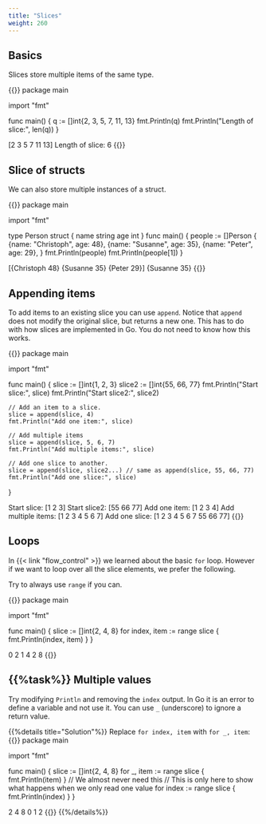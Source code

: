 ```yaml
---
title: "Slices"
weight: 260
---
```



## Basics

Slices store multiple items of the same type.

{{<go-playground>}}
package main

import "fmt"

func main() {
    q := []int{2, 3, 5, 7, 11, 13}
    fmt.Println(q)
    fmt.Println("Length of slice:", len(q))
}
<!--output-->
[2 3 5 7 11 13]
Length of slice: 6
{{</go-playground>}}


## Slice of structs

We can also store multiple instances of a struct.

{{<go-playground>}}
package main

import "fmt"

type Person struct {
    name string
    age int
}
func main() {
    people := []Person {
        {name: "Christoph", age: 48},
        {name: "Susanne", age: 35},
        {name: "Peter", age: 29},
    }
    fmt.Println(people)
    fmt.Println(people[1])
}
<!--output-->
[{Christoph 48} {Susanne 35} {Peter 29}]
{Susanne 35}
{{</go-playground>}}


## Appending items

To add items to an existing slice you can use `append`. Notice that `append` does not modify the original slice, but returns a new one. This has to do with how slices are implemented in Go. You do not need to know how this works.

{{<go-playground>}}
package main

import "fmt"

func main() {
    slice := []int{1, 2, 3}
    slice2 := []int{55, 66, 77}
    fmt.Println("Start slice:", slice)
    fmt.Println("Start slice2:", slice2)

    // Add an item to a slice.
    slice = append(slice, 4)
    fmt.Println("Add one item:", slice)

    // Add multiple items
    slice = append(slice, 5, 6, 7)
    fmt.Println("Add multiple items:", slice)

    // Add one slice to another.
    slice = append(slice, slice2...) // same as append(slice, 55, 66, 77)
    fmt.Println("Add one slice:", slice)
}
<!--output-->
Start slice: [1 2 3]
Start slice2: [55 66 77]
Add one item: [1 2 3 4]
Add multiple items: [1 2 3 4 5 6 7]
Add one slice: [1 2 3 4 5 6 7 55 66 77]
{{</go-playground>}}


## Loops

In {{< link "flow_control" >}} we learned about the basic `for` loop. However if we want to loop over all the slice elements, we prefer the following.

Try to always use `range` if you can.

{{<go-playground>}}
package main

import "fmt"

func main() {
    slice := []int{2, 4, 8}
    for index, item := range slice {
        fmt.Println(index, item)
    }
}
<!--output-->
0 2
1 4
2 8
{{</go-playground>}}


## {{%task%}} Multiple values

Try modifying `Println` and removing the `index` output. In Go it is an error to define a variable and not use it. You can use `_` (underscore) to ignore a return value.

{{%details title="Solution"%}}
Replace `for index, item` with `for _, item`:
{{<go-playground>}}
package main

import "fmt"

func main() {
    slice := []int{2, 4, 8}
    for _, item := range slice {
        fmt.Println(item)
    }
    // We almost never need this
    // This is only here to show what happens when we only read one value
    for index := range slice {
        fmt.Println(index)
    }
}
<!--output-->
2
4
8
0
1
2
{{</go-playground>}}
{{%/details%}}
